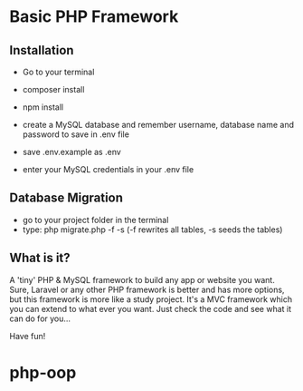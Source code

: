 # Basic PHP Framework

## Installation
- Go to your terminal
- composer install
- npm install

- create a MySQL database and remember username, database name and password to save in .env file
- save .env.example as .env
- enter your MySQL credentials in your .env file

## Database Migration
- go to your project folder in the terminal
- type: php migrate.php -f -s (-f rewrites all tables, -s seeds the tables)

## What is it?
A 'tiny' PHP & MySQL framework to build any app or website you want.
Sure, Laravel or any other PHP framework is better and has more options, but this framework is more like a study project.
It's a MVC framework which you can extend to what ever you want. Just check the code and see what it can do for you...

Have fun!
# php-oop
